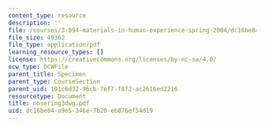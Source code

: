 ```yaml
---
content_type: resource
description: ''
file: /courses/3-094-materials-in-human-experience-spring-2004/dc16be84a9e5346e7b20eb876ef54d19_nosering3dwg.pdf
file_size: 49362
file_type: application/pdf
learning_resource_types: []
license: https://creativecommons.org/licenses/by-nc-sa/4.0/
ocw_type: OCWFile
parent_title: Specimen
parent_type: CourseSection
parent_uid: 101c6d32-96cb-7ef7-f8f2-ac2616ed2216
resourcetype: Document
title: nosering3dwg.pdf
uid: dc16be84-a9e5-346e-7b20-eb876ef54d19
---
```

